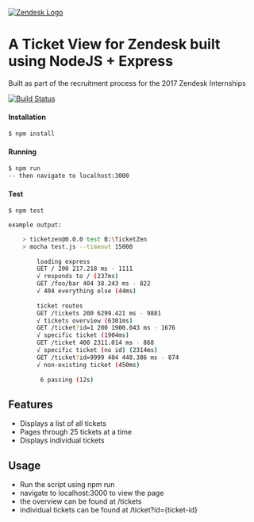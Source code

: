 [![Zendesk Logo](https://d1eipm3vz40hy0.cloudfront.net/images/p-brand/zendesk-wordmark.svg)](http://expressjs.com/)
# A Ticket View for Zendesk built using NodeJS + Express
 Built as part of the recruitment process for the 2017 Zendesk Internships

[![Build Status](https://travis-ci.org/Matt-Allen44/TicketZen.svg?branch=master)](https://travis-ci.org/Matt-Allen44/TicketZen)

#### Installation
```bash
$ npm install
```
#### Running
```bash
$ npm run
-- then navigate to localhost:3000
```
#### Test
```bash
$ npm test

example output:

    > ticketzen@0.0.0 test B:\TicketZen
    > mocha test.js --timeout 15000
    
        loading express
        GET / 200 217.218 ms - 1111
        √ responds to / (237ms)
        GET /foo/bar 404 38.243 ms - 822
        √ 404 everything else (44ms)
    
        ticket routes
        GET /tickets 200 6299.421 ms - 9881
        √ tickets overview (6301ms)
        GET /ticket?id=1 200 1900.043 ms - 1676
        √ specific ticket (1904ms)
        GET /ticket 400 2311.014 ms - 868
        √ specific ticket (no id) (2314ms)
        GET /ticket?id=9999 404 448.386 ms - 874
        √ non-existing ticket (450ms)
    
         6 passing (12s)

```

## Features

  * Displays a list of all tickets
  * Pages through 25 tickets at a time
  * Displays individual tickets

## Usage
* Run the script using npm run
* navigate to localhost:3000 to view the page
* the overview can be found at /tickets
* individual tickets can be found at /ticket?id={ticket-id}

